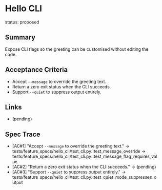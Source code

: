 # Hello CLI

status: proposed

## Summary

Expose CLI flags so the greeting can be customised without editing the code.

## Acceptance Criteria

- Accept `--message` to override the greeting text.
- Return a zero exit status when the CLI succeeds.
- Support `--quiet` to suppress output entirely.

## Links

- (pending)

## Spec Trace

- [AC#1] "Accept `--message` to override the greeting text."
  -> tests/feature_specs/hello_cli/test_cli.py::test_message_override
  -> tests/feature_specs/hello_cli/test_cli.py::test_message_flag_requires_value
- [AC#2] "Return a zero exit status when the CLI succeeds."
  -> (pending)
- [AC#3] "Support `--quiet` to suppress output entirely."
  -> tests/feature_specs/hello_cli/test_cli.py::test_quiet_mode_suppresses_output
